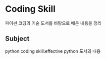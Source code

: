 # Coding Skill

파이썬 코딩의 기술 도서를 바탕으로 배운 내용을 정리

## Subject

python coding skill:effective python 도서의 내용
